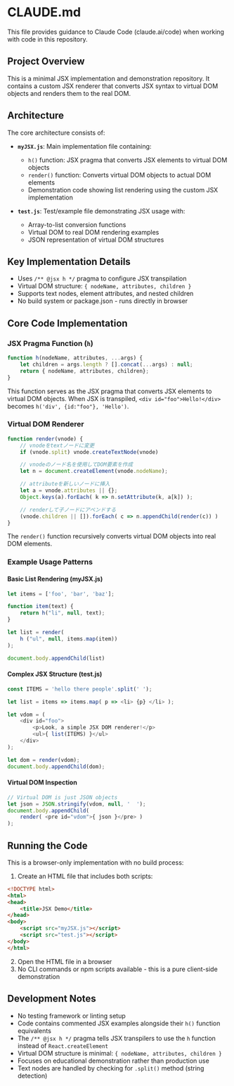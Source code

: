 # CLAUDE.md

This file provides guidance to Claude Code (claude.ai/code) when working with code in this repository.

## Project Overview

This is a minimal JSX implementation and demonstration repository. It contains a custom JSX renderer that converts JSX syntax to virtual DOM objects and renders them to the real DOM.

## Architecture

The core architecture consists of:

- **`myJSX.js`**: Main implementation file containing:
  - `h()` function: JSX pragma that converts JSX elements to virtual DOM objects
  - `render()` function: Converts virtual DOM objects to actual DOM elements
  - Demonstration code showing list rendering using the custom JSX implementation

- **`test.js`**: Test/example file demonstrating JSX usage with:
  - Array-to-list conversion functions
  - Virtual DOM to real DOM rendering examples
  - JSON representation of virtual DOM structures

## Key Implementation Details

- Uses `/** @jsx h */` pragma to configure JSX transpilation
- Virtual DOM structure: `{ nodeName, attributes, children }`
- Supports text nodes, element attributes, and nested children
- No build system or package.json - runs directly in browser

## Core Code Implementation

### JSX Pragma Function (`h`)

```javascript
function h(nodeName, attributes, ...args) {
    let children = args.length ? [].concat(...args) : null;
    return { nodeName, attributes, children};
}
```

This function serves as the JSX pragma that converts JSX elements to virtual DOM objects. When JSX is transpiled, `<div id="foo">Hello!</div>` becomes `h('div', {id:"foo"}, 'Hello')`.

### Virtual DOM Renderer

```javascript
function render(vnode) {
    // vnodeをtextノードに変更
    if (vnode.split) vnode.createTextNode(vnode)

    // vnodeのノード名を使用してDOM要素を作成
    let n = document.createElement(vnode.nodeName);

    // attributeを新しいノードに挿入
    let a = vnode.attributes || {};
    Object.keys(a).forEach( k => n.setAttribute(k, a[k]) );

    // renderして子ノードにアペンドする
    (vnode.children || []).forEach( c => n.appendChild(render(c)) )
}
```

The `render()` function recursively converts virtual DOM objects into real DOM elements.

### Example Usage Patterns

#### Basic List Rendering (myJSX.js)
```javascript
let items = ['foo', 'bar', 'baz'];

function item(text) {
    return h("li", null, text);
}

let list = render(
    h ("ul", null, items.map(item))
);

document.body.appendChild(list)
```

#### Complex JSX Structure (test.js)
```javascript
const ITEMS = 'hello there people'.split(' ');

let list = items => items.map( p => <li> {p} </li> );

let vdom = (
    <div id="foo">
        <p>Look, a simple JSX DOM renderer!</p>
        <ul>{ list(ITEMS) }</ul>
    </div>
);

let dom = render(vdom);
document.body.appendChild(dom);
```

#### Virtual DOM Inspection
```javascript
// Virtual DOM is just JSON objects
let json = JSON.stringify(vdom, null, '  ');
document.body.appendChild(
    render( <pre id="vdom">{ json }</pre> )
);
```

## Running the Code

This is a browser-only implementation with no build process:

1. Create an HTML file that includes both scripts:
```html
<!DOCTYPE html>
<html>
<head>
    <title>JSX Demo</title>
</head>
<body>
    <script src="myJSX.js"></script>
    <script src="test.js"></script>
</body>
</html>
```

2. Open the HTML file in a browser
3. No CLI commands or npm scripts available - this is a pure client-side demonstration

## Development Notes

- No testing framework or linting setup
- Code contains commented JSX examples alongside their `h()` function equivalents
- The `/** @jsx h */` pragma tells JSX transpilers to use the `h` function instead of `React.createElement`
- Virtual DOM structure is minimal: `{ nodeName, attributes, children }`
- Focuses on educational demonstration rather than production use
- Text nodes are handled by checking for `.split()` method (string detection)
